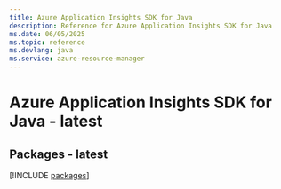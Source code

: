 ```yaml
---
title: Azure Application Insights SDK for Java
description: Reference for Azure Application Insights SDK for Java
ms.date: 06/05/2025
ms.topic: reference
ms.devlang: java
ms.service: azure-resource-manager
---
```

# Azure Application Insights SDK for Java - latest
## Packages - latest
[!INCLUDE [packages](application-insights-index.md)]